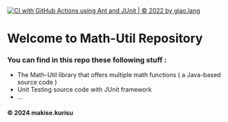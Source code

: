 [![CI with GitHub Actions using Ant and JUnit | © 2022 by giao.lang](https://github.com/namNguyenThanh1511/math-util/actions/workflows/ci-junit.yml/badge.svg?branch=main)](https://github.com/namNguyenThanh1511/math-util/actions/workflows/ci-junit.yml)

# Welcome to Math-Util Repository 
### You can find in this repo these following stuff : 
* The Math-Util library that offers multiple math functions ( a Java-based source code )
* Unit Testing source code with JUnit framework 
* ...
#### © 2024 makise.kurisu